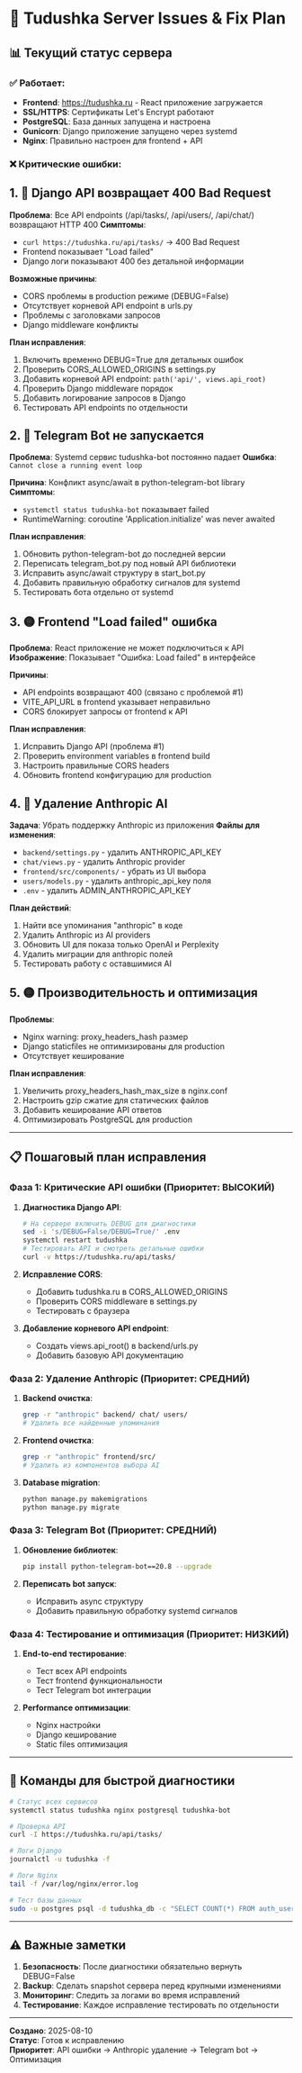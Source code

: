 # 🚨 Tudushka Server Issues & Fix Plan

## 📊 Текущий статус сервера

### ✅ Работает:
- **Frontend**: https://tudushka.ru - React приложение загружается
- **SSL/HTTPS**: Сертификаты Let's Encrypt работают
- **PostgreSQL**: База данных запущена и настроена
- **Gunicorn**: Django приложение запущено через systemd
- **Nginx**: Правильно настроен для frontend + API

### ❌ Критические ошибки:

## 1. 🔴 Django API возвращает 400 Bad Request

**Проблема**: Все API endpoints (/api/tasks/, /api/users/, /api/chat/) возвращают HTTP 400
**Симптомы**: 
- `curl https://tudushka.ru/api/tasks/` → 400 Bad Request
- Frontend показывает "Load failed"
- Django логи показывают 400 без детальной информации

**Возможные причины**:
- CORS проблемы в production режиме (DEBUG=False)
- Отсутствует корневой API endpoint в urls.py
- Проблемы с заголовками запросов
- Django middleware конфликты

**План исправления**:
1. Включить временно DEBUG=True для детальных ошибок
2. Проверить CORS_ALLOWED_ORIGINS в settings.py
3. Добавить корневой API endpoint: `path('api/', views.api_root)`
4. Проверить Django middleware порядок
5. Добавить логирование запросов в Django
6. Тестировать API endpoints по отдельности

## 2. 🔴 Telegram Bot не запускается

**Проблема**: Systemd сервис tudushka-bot постоянно падает
**Ошибка**: `Cannot close a running event loop`

**Причина**: Конфликт async/await в python-telegram-bot library
**Симптомы**:
- `systemctl status tudushka-bot` показывает failed
- RuntimeWarning: coroutine 'Application.initialize' was never awaited

**План исправления**:
1. Обновить python-telegram-bot до последней версии
2. Переписать telegram_bot.py под новый API библиотеки
3. Исправить async/await структуру в start_bot.py
4. Добавить правильную обработку сигналов для systemd
5. Тестировать бота отдельно от systemd

## 3. 🟡 Frontend "Load failed" ошибка

**Проблема**: React приложение не может подключиться к API
**Изображение**: Показывает "Ошибка: Load failed" в интерфейсе

**Причины**:
- API endpoints возвращают 400 (связано с проблемой #1)
- VITE_API_URL в frontend указывает неправильно
- CORS блокирует запросы от frontend к API

**План исправления**:
1. Исправить Django API (проблема #1)
2. Проверить environment variables в frontend build
3. Настроить правильные CORS headers
4. Обновить frontend конфигурацию для production

## 4. 🔵 Удаление Anthropic AI

**Задача**: Убрать поддержку Anthropic из приложения
**Файлы для изменения**:
- `backend/settings.py` - удалить ANTHROPIC_API_KEY
- `chat/views.py` - удалить Anthropic provider
- `frontend/src/components/` - убрать из UI выбора
- `users/models.py` - удалить anthropic_api_key поля
- `.env` - удалить ADMIN_ANTHROPIC_API_KEY

**План действий**:
1. Найти все упоминания "anthropic" в коде
2. Удалить Anthropic из AI providers
3. Обновить UI для показа только OpenAI и Perplexity
4. Удалить миграции для anthropic полей
5. Тестировать работу с оставшимися AI

## 5. 🟡 Производительность и оптимизация

**Проблемы**:
- Nginx warning: proxy_headers_hash размер
- Django staticfiles не оптимизированы для production
- Отсутствует кеширование

**План исправления**:
1. Увеличить proxy_headers_hash_max_size в nginx.conf
2. Настроить gzip сжатие для статических файлов
3. Добавить кеширование API ответов
4. Оптимизировать PostgreSQL для production

---

## 📋 Пошаговый план исправления

### Фаза 1: Критические API ошибки (Приоритет: ВЫСОКИЙ)
1. **Диагностика Django API**:
   ```bash
   # На сервере включить DEBUG для диагностики
   sed -i 's/DEBUG=False/DEBUG=True/' .env
   systemctl restart tudushka
   # Тестировать API и смотреть детальные ошибки
   curl -v https://tudushka.ru/api/tasks/
   ```

2. **Исправление CORS**:
   - Добавить tudushka.ru в CORS_ALLOWED_ORIGINS
   - Проверить CORS middleware в settings.py
   - Тестировать с браузера

3. **Добавление корневого API endpoint**:
   - Создать views.api_root() в backend/urls.py
   - Добавить базовую API документацию

### Фаза 2: Удаление Anthropic (Приоритет: СРЕДНИЙ)
1. **Backend очистка**:
   ```bash
   grep -r "anthropic" backend/ chat/ users/
   # Удалить все найденные упоминания
   ```

2. **Frontend очистка**:
   ```bash
   grep -r "anthropic" frontend/src/
   # Удалить из компонентов выбора AI
   ```

3. **Database migration**:
   ```bash
   python manage.py makemigrations
   python manage.py migrate
   ```

### Фаза 3: Telegram Bot (Приоритет: СРЕДНИЙ)
1. **Обновление библиотек**:
   ```bash
   pip install python-telegram-bot==20.8 --upgrade
   ```

2. **Переписать bot запуск**:
   - Исправить async структуру
   - Добавить правильную обработку systemd сигналов

### Фаза 4: Тестирование и оптимизация (Приоритет: НИЗКИЙ)
1. **End-to-end тестирование**:
   - Тест всех API endpoints
   - Тест frontend функциональности
   - Тест Telegram bot интеграции

2. **Performance оптимизации**:
   - Nginx настройки
   - Django кеширование
   - Static files оптимизация

---

## 🔧 Команды для быстрой диагностики

```bash
# Статус всех сервисов
systemctl status tudushka nginx postgresql tudushka-bot

# Проверка API
curl -I https://tudushka.ru/api/tasks/

# Логи Django
journalctl -u tudushka -f

# Логи Nginx
tail -f /var/log/nginx/error.log

# Тест базы данных
sudo -u postgres psql -d tudushka_db -c "SELECT COUNT(*) FROM auth_user;"
```

---

## ⚠️ Важные заметки

1. **Безопасность**: После диагностики обязательно вернуть DEBUG=False
2. **Backup**: Сделать snapshot сервера перед крупными изменениями
3. **Мониторинг**: Следить за логами во время исправлений
4. **Тестирование**: Каждое исправление тестировать по отдельности

---

**Создано**: 2025-08-10  
**Статус**: Готов к исправлению  
**Приоритет**: API ошибки → Anthropic удаление → Telegram bot → Оптимизация